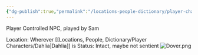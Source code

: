 ```yaml
---
{"dg-publish":true,"permalink":"/locations-people-dictionary/player-characters/dover/","tags":["PlayerCharacter"]}
---
```


Player Controlled NPC, played by Sam

Location: Wherever [[Locations, People, Dictionary/Player Characters/Dahlia\|Dahlia]] is
Status: Intact, maybe not sentient
![Dover.png](/img/user/Pictures/Dover.png)